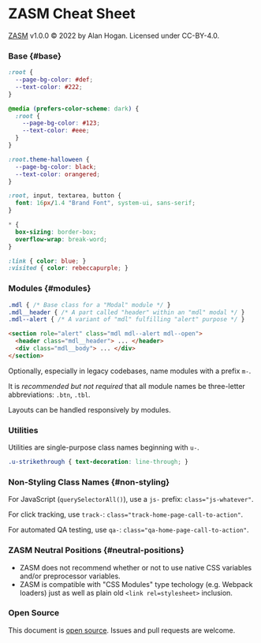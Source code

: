 # ZASM Cheat Sheet

[ZASM] v1.0.0 © 2022 by Alan Hogan. Licensed under CC-BY-4.0.

[ZASM]: https://alanhogan.com/code/css/zasm "ZASM: Zero-Ambiguity Stylesheet Methodology"

### Base {#base}

```css
:root {
  --page-bg-color: #def;
  --text-color: #222;
}

@media (prefers-color-scheme: dark) {
  :root {
    --page-bg-color: #123;
    --text-color: #eee;
  }
}

:root.theme-halloween {
  --page-bg-color: black;
  --text-color: orangered;
}

:root, input, textarea, button {
  font: 16px/1.4 "Brand Font", system-ui, sans-serif;
}  

* {
  box-sizing: border-box;
  overflow-wrap: break-word;
}

:link { color: blue; }
:visited { color: rebeccapurple; }
```

### Modules {#modules}

```css
.mdl { /* Base class for a "Modal" module */ }
.mdl__header { /* A part called "header" within an "mdl" modal */ }
.mdl--alert { /* A variant of "mdl" fulfilling "alert" purpose */ }
```

```html
<section role="alert" class="mdl mdl--alert mdl--open">
  <header class="mdl__header"> ... </header>
  <div class="mdl__body"> ... </div>
</section>
```

Optionally, especially in legacy codebases, name modules with a prefix `m-`.

It is _recommended but not required_ that all module names be three-letter abbreviations: `.btn`, `.tbl`.

Layouts can be handled responsively by modules.

### Utilities

Utilities are single-purpose class names beginning with `u-`.

```css
.u-strikethrough { text-decoration: line-through; }
```

### Non-Styling Class Names {#non-styling}

For JavaScript (`querySelectorAll()`), use a `js-` prefix: `class="js-whatever"`.

For click tracking, use `track-`: `class="track-home-page-call-to-action"`.

For automated QA testing, use `qa-`: `class="qa-home-page-call-to-action"`.

### ZASM Neutral Positions {#neutral-positions}

* ZASM does not recommend whether or not to use native CSS variables and/or preprocessor variables.
* ZASM is compatible with "CSS Modules" type techology (e.g. Webpack loaders) just as well as plain old `<link rel=stylesheet>` inclusion.

### Open Source

This document is [open source][zasm-gh]. Issues and pull requests are welcome.

[zasm-gh]: https://github.com/alanhogan/zasm/
